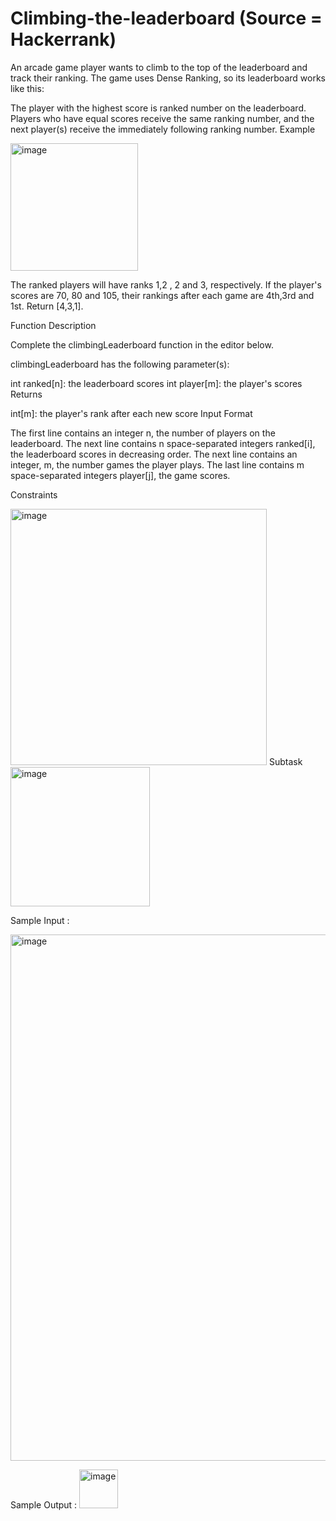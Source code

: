 # Climbing-the-leaderboard (Source = Hackerrank)
An arcade game player wants to climb to the top of the leaderboard and track their ranking. The game uses Dense Ranking, so its leaderboard works like this:

The player with the highest score is ranked number  on the leaderboard.
Players who have equal scores receive the same ranking number, and the next player(s) receive the immediately following ranking number.
Example

<img width="204" alt="image" src="https://user-images.githubusercontent.com/47351536/225627852-77a9a6d8-fb67-44f2-8eab-3abe05f8594b.png">


The ranked players will have ranks 1,2 , 2 and 3, respectively. If the player's scores are 70, 80  and 105, their rankings after each game are 4th,3rd  and 1st. Return [4,3,1].

Function Description

Complete the climbingLeaderboard function in the editor below.

climbingLeaderboard has the following parameter(s):

int ranked[n]: the leaderboard scores
int player[m]: the player's scores
Returns

int[m]: the player's rank after each new score
Input Format

The first line contains an integer n, the number of players on the leaderboard.
The next line contains n space-separated integers ranked[i], the leaderboard scores in decreasing order.
The next line contains an integer, m, the number games the player plays.
The last line contains m space-separated integers player[j], the game scores.

Constraints

<img width="410" alt="image" src="https://user-images.githubusercontent.com/47351536/225628802-dd7e2565-7289-465a-a99b-33388a7e21de.png">
Subtask
<img width="223" alt="image" src="https://user-images.githubusercontent.com/47351536/225628892-d07654ca-4ca0-407c-aad1-4ded5236d098.png">


Sample Input :

<img width="842" alt="image" src="https://user-images.githubusercontent.com/47351536/225629122-0d601e61-850b-4b5e-8e74-0db9032792d1.png">

Sample Output : 
<img width="62" alt="image" src="https://user-images.githubusercontent.com/47351536/225629324-eed5e815-f0fe-4a04-a034-baee5c3765fa.png">

